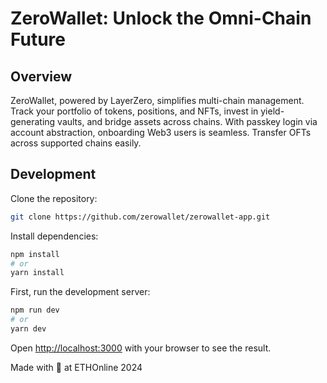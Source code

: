 # ZeroWallet: Unlock the Omni-Chain Future

## Overview

ZeroWallet, powered by LayerZero, simplifies multi-chain management. Track your portfolio of tokens, positions, and NFTs, invest in yield-generating vaults, and bridge assets across chains. With passkey login via account abstraction, onboarding Web3 users is seamless. Transfer OFTs across supported chains easily.


## Development

Clone the repository:

```bash
git clone https://github.com/zerowallet/zerowallet-app.git
``` 

Install dependencies:

```bash
npm install
# or
yarn install
```

First, run the development server:

```bash
npm run dev
# or
yarn dev
```

Open [http://localhost:3000](http://localhost:3000) with your browser to see the result.

Made with 🤍 at ETHOnline 2024